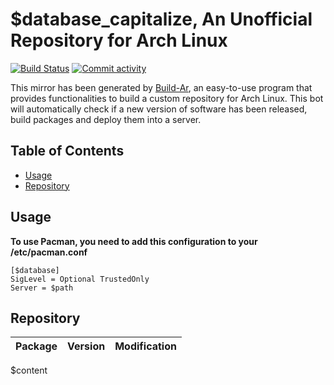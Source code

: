 # $database_capitalize, An Unofficial Repository for Arch Linux
[<img src="https://img.shields.io/travis/$remote_path/master.svg?style=flat-square" alt="Build Status">](https://travis-ci.org/$remote_path)
[<img src="https://img.shields.io/github/commit-activity/m/$remote_path.svg?style=flat-square" alt="Commit activity">](https://github.com/$remote_path/commits/master)

This mirror has been generated by [Build-Ar](https://github.com/unix-development/build-ar), an easy-to-use program that provides functionalities to build a custom repository for Arch Linux. This bot will automatically check if a new version of software has been released, build packages and deploy them into a server.

## Table of Contents
- [Usage](#usage)
- [Repository](#repository)

## Usage
**To use Pacman, you need to add this configuration to your /etc/pacman.conf**

```
[$database]
SigLevel = Optional TrustedOnly
Server = $path
```

## Repository
Package	|  Version	|  Modification
:--- | :--- | :---
$content
